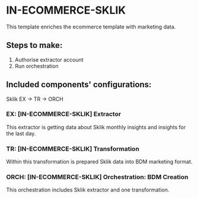 # IN-ECOMMERCE-SKLIK

This template enriches the ecommerce template with marketing data.

## Steps to make:
1. Authorise extractor account
2. Run orchestration

## Included components' configurations:

Sklik EX -> TR -> ORCH


### EX: [IN-ECOMMERCE-SKLIK] Extractor

This extractor is getting data about Sklik monthly insights and insights for the last day.

### TR: [IN-ECOMMERCE-SKLIK] Transformation

Within this transformation is prepared Sklik data into BDM marketing format.

### ORCH: [IN-ECOMMERCE-SKLIK] Orchestration: BDM Creation

This orchestration includes Sklik extractor and one transformation.






